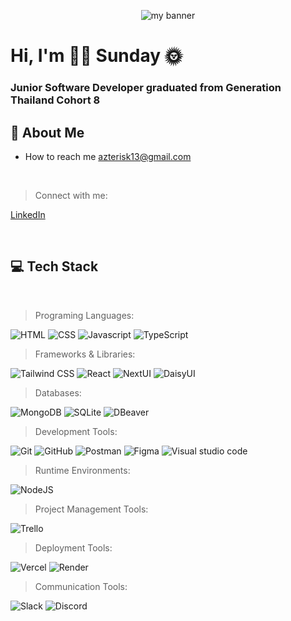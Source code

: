 <p align="center">
  <img src="https://user-images.githubusercontent.com/75753187/205411672-eb589407-43a9-484a-b0cc-ed7caf280776.png](https://www.canva.com/design/DAGbyg_EnoM/d8jyxBPV5wYvFWCBxIRF8A/edit?utm_content=DAGbyg_EnoM&utm_campaign=designshare&utm_medium=link2&utm_source=sharebutton" alt="my banner" />
</p>

<h1>Hi, I'm 👋🏻 Sunday 🌞</h1>
<h3>Junior Software Developer graduated from Generation Thailand Cohort 8</h3>

<h2>📗 About Me</h2>

- How to reach me azterisk13@gmail.com

<br>

> Connect with me:

[LinkedIn](https://www.linkedin.com/in/nuttanicha-techanoraraj/)

<br>

<h2>💻 Tech Stack</h2>
<br>

> Programing Languages:

<p>
<img src="https://img.shields.io/badge/HTML-E34F26.svg?style=for-the-badge&logo=html5&logoColor=ffffff" alt="HTML" />
<img src="https://img.shields.io/badge/CSS-663399.svg?style=for-the-badge&logo=css&logoColor=ffffff" alt="CSS" />
<img src="https://img.shields.io/badge/javascript-3D3D3D.svg?style=for-the-badge&logo=javascript&logoColor=F7DF1E" alt="Javascript" />
<img src="https://img.shields.io/badge/TypeScript-3178C6.svg?style=for-the-badge&logo=typescript&logoColor=ffffff" alt="TypeScript" />
</p>

> Frameworks & Libraries:

<p>
<img src="https://img.shields.io/badge/Tailwind CSS-06B6D4.svg?style=for-the-badge&logo=tailwindcss&logoColor=ffffff" alt="Tailwind CSS" />
<img src="https://img.shields.io/badge/React-0A5EB0.svg?style=for-the-badge&logo=react&logoColor=ffffff" alt="React" />
<img src="https://img.shields.io/badge/NextUI-000000.svg?style=for-the-badge&logo=nextui&logoColor=ffffff" alt="NextUI" />
<img src="https://img.shields.io/badge/DaisyUI-0D7C66.svg?style=for-the-badge&logo=daisyui&logoColor=ffffff" alt="DaisyUI" />
</p>

> Databases:

<p>
<img src="https://img.shields.io/badge/mongoDB-001e2b.svg?style=for-the-badge&logo=mongodb&logoColor=00ed64" alt="MongoDB">
<img src="https://img.shields.io/badge/SQLite-003B57.svg?style=for-the-badge&logo=sqlite&logoColor=ffffff" alt="SQLite">
<img src="https://img.shields.io/badge/DBeaver-382923.svg?style=for-the-badge&logo=dbeaver&logoColor=ffffff" alt="DBeaver">
</p>

> Development Tools:

<p>
<img src="https://img.shields.io/badge/Git-F05032.svg?style=for-the-badge&logo=git&logoColor=ffffff" alt="Git">
<img src="https://img.shields.io/badge/GitHub-181717.svg?style=for-the-badge&logo=github&logoColor=ffffff" alt="GitHub">
<img src="https://img.shields.io/badge/Postman-FF6C37.svg?style=for-the-badge&logo=postman&logoColor=ffffff" alt="Postman">
<img src="https://img.shields.io/badge/Figma-F24E1E.svg?style=for-the-badge&logo=figma&logoColor=ffffff" alt="Figma">
<img src="https://img.shields.io/badge/Visual studio code-0078D7.svg?style=for-the-badge" alt="Visual studio code">
</p>

> Runtime Environments:

<p>
<img src="https://img.shields.io/badge/NodeJS-5FA04E.svg?style=for-the-badge&logo=nodedotjs&logoColor=ffffff" alt="NodeJS" />
</p>

> Project Management Tools:

<p>
<img src="https://img.shields.io/badge/Trello-0052CC.svg?style=for-the-badge&logo=trello&logoColor=ffffff" alt="Trello">
</p>

> Deployment Tools:

<p>
<img src="https://img.shields.io/badge/Vercel-000000.svg?style=for-the-badge&logo=vercel&logoColor=ffffff" alt="Vercel">
<img src="https://img.shields.io/badge/Render-000000.svg?style=for-the-badge&logo=render&logoColor=ffffff" alt="Render">
</p>

> Communication Tools:

<p>
<img src="https://img.shields.io/badge/Slack-4A154B.svg?style=for-the-badge&logo=slack&logoColor=ffffff" alt="Slack">
<img src="https://img.shields.io/badge/Discord-5865F2.svg?style=for-the-badge&logo=discord&logoColor=ffffff" alt="Discord">
</p>

